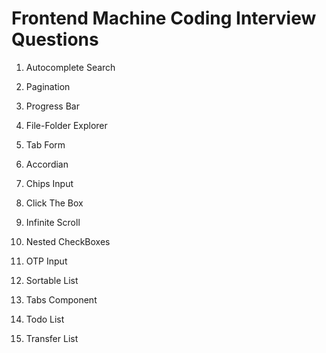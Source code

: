 # Frontend Machine Coding Interview Questions

1. Autocomplete Search

2. Pagination

3. Progress Bar

4. File-Folder Explorer

5. Tab Form

6. Accordian

7. Chips Input

8. Click The Box

9. Infinite Scroll

10. Nested CheckBoxes

11. OTP Input

12. Sortable List

13. Tabs Component

14. Todo List

15. Transfer List

